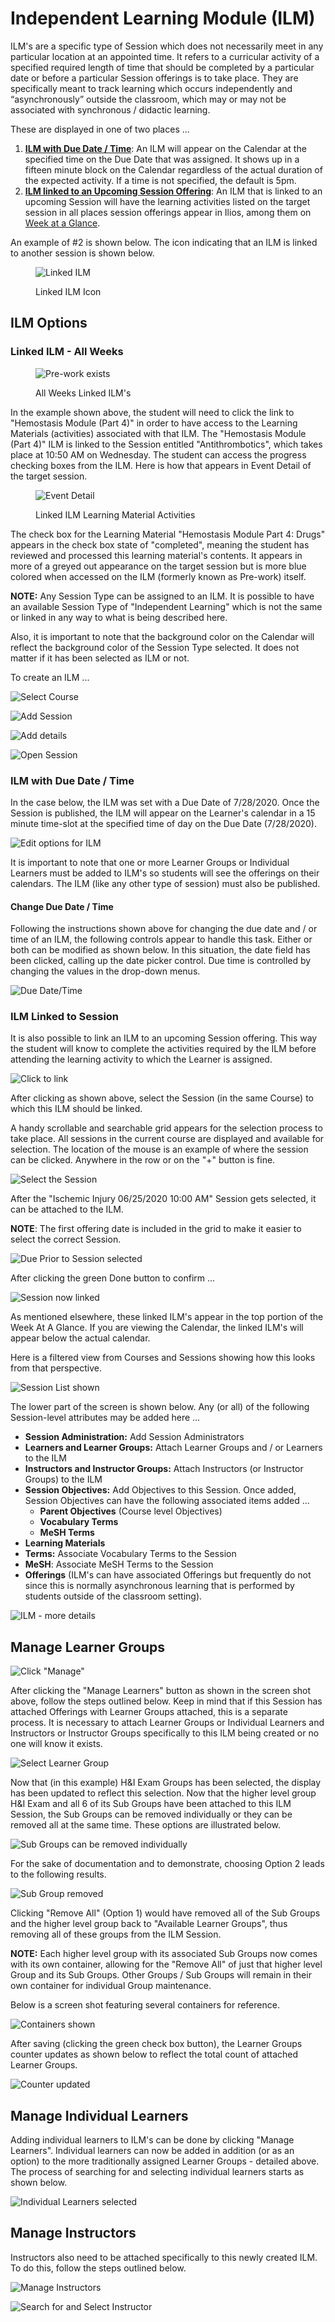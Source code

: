 # Independent Learning Module (ILM)

ILM's are a specific type of Session which does not necessarily meet in any particular location at an appointed time. It refers to a curricular activity of a specified required length of time that should be completed by a particular date or before a particular Session offerings is to take place. They are specifically meant to track learning which occurs independently and “asynchronously” outside the classroom, which may or may not be associated with synchronous / didactic learning.

These are displayed in one of two places ...

1. [**ILM with Due Date / Time**](https://iliosproject.gitbook.io/ilios-user-guide/courses-and-sessions/sessions/independent-learning-module-ilm#ilm-with-due-date-time): An ILM will appear on the Calendar at the specified time on the Due Date that was assigned. It shows up in a fifteen minute block on the Calendar regardless of the actual duration of the expected activity. If a time is not specified, the default is 5pm.
2. [**ILM linked to an Upcoming Session Offering**](https://iliosproject.gitbook.io/ilios-user-guide/courses-and-sessions/sessions/independent-learning-module-ilm#ilm-linked-to-session): An ILM that is linked to an upcoming Session will have the learning activities listed on the target session in all places session offerings appear in Ilios, among them on [Week at a Glance](https://iliosproject.gitbook.io/ilios-user-guide/dashboard/week-at-a-glance).

An example of #2 is shown below. The icon indicating that an ILM is linked to another session is shown below.

<figure>
    <img src="../../images/ilm/linked_ILM_Icon.png" alt="Linked ILM">
    <figcaption>
      <p>Linked ILM Icon</p>
    </figcaption>
</figure>

## ILM Options

### Linked ILM - All Weeks

<figure>
  <img src="../../images/ilm/showing_pre_work.png" alt="Pre-work exists">
  <figcaption>
    <p>All Weeks Linked ILM's</p>
  </figcaption>
</figure>

In the example shown above, the student will need to click the link to "Hemostasis Module (Part 4)" in order to have access to the Learning Materials (activities) associated with that ILM. The "Hemostasis Module (Part 4)" ILM is linked to the Session entitled "Antithrombotics", which takes place at 10:50 AM on Wednesday. The student can access the progress checking boxes from the ILM. Here is how that appears in Event Detail of the target session.

<figure>
  <img src="../../images/ilm/linked_ILMs.png" alt="Event Detail">
    <figcaption>
    <p>Linked ILM Learning Material Activities</p>
  </figcaption>
</figure>

The check box for the Learning Material "Hemostasis Module Part 4: Drugs" appears in the check box state of "completed", meaning the student has reviewed and processed this learning material's contents. It appears in more of a greyed out appearance on the target session but is more blue colored when accessed on the ILM (formerly known as Pre-work) itself.

**NOTE:** Any Session Type can be assigned to an ILM. It is possible to have an available Session Type of "Independent Learning" which is not the same or linked in any way to what is being described here.

Also, it is important to note that the background color on the Calendar will reflect the background color of the Session Type selected. It does not matter if it has been selected as ILM or not.

To create an ILM ...

![Select Course](../../images/ilm/find_course.png)

![Add Session](../../images/ilm/add_session.png)

![Add details](../../images/ilm/add_session_details.png)

![Open Session](../../images/ilm/open_session.png)

### ILM with Due Date / Time

In the case below, the ILM was set with a Due Date of 7/28/2020. Once the Session is published, the ILM will appear on the Learner's calendar in a 15 minute time-slot at the specified time of day on the Due Date (7/28/2020).

![Edit options for ILM](../../images/ilm/edit_options.png)

It is important to note that one or more Learner Groups or Individual Learners must be added to ILM's so students will see the offerings on their calendars. The ILM (like any other type of session) must also be published.

#### Change Due Date / Time

Following the instructions shown above for changing the due date and / or time of an ILM, the following controls appear to handle this task. Either or both can be modified as shown below. In this situation, the date field has been clicked, calling up the date picker control. Due time is controlled by changing the values in the drop-down menus.

![Due Date/Time](../../images/ilm/due_dt_time.png)

### ILM Linked to Session

It is also possible to link an ILM to an upcoming Session offering. This way the student will know to complete the activities required by the ILM before attending the learning activity to which the Learner is assigned.

![Click to link](../../images/ilm/ilm_screen1.png)

After clicking as shown above, select the Session (in the same Course) to which this ILM should be linked.

A handy scrollable and searchable grid appears for the selection process to take place. All sessions in the current course are displayed and available for selection. The location of the mouse is an example of where the session can be clicked. Anywhere in the row or on the "+" button is fine.

![Select the Session](../../images/ilm/ilm_screen2.png)

After the "Ischemic Injury 06/25/2020 10:00 AM" Session gets selected, it can be attached to the ILM.

**NOTE**: The first offering date is included in the grid to make it easier to select the correct Session.

![Due Prior to Session selected](../../images/ilm/ilm_screen3.png)

After clicking the green Done button to confirm ...

![Session now linked](../../images/ilm/ilm_screen4.png)

As mentioned elsewhere, these linked ILM's appear in the top portion of the Week At A Glance. If you are viewing the Calendar, the linked ILM's will appear below the actual calendar.

Here is a filtered view from Courses and Sessions showing how this looks from that perspective.

![Session List shown](../../images/ilm/ilm_screen5.png)

The lower part of the screen is shown below. Any (or all) of the following Session-level attributes may be added here ...

* **Session Administration:** Add Session Administrators
* **Learners and Learner Groups:** Attach Learner Groups and / or Learners to the ILM
* **Instructors and Instructor Groups:** Attach Instructors (or Instructor Groups) to the ILM
* **Session Objectives:** Add Objectives to this Session. Once added, Session Objectives can have the following associated items added ...
  * **Parent Objectives** (Course level Objectives)
  * **Vocabulary Terms**&#x20;
  * **MeSH Terms**
* **Learning Materials**
* **Terms:** Associate Vocabulary Terms to the Session
* **MeSH**: Associate MeSH Terms to the Session
* **Offerings** (ILM's can have associated Offerings but frequently do not since this is normally asynchronous learning that is performed by students outside of the classroom setting).

![ILM - more details](../../images/ilm/ilm_screen6.png)

## Manage Learner Groups

![Click "Manage"](../../images/ilm/manage_learners.png)

After clicking the "Manage Learners" button as shown in the screen shot above, follow the steps outlined below. Keep in mind that if this Session has attached Offerings with Learner Groups attached, this is a separate process. It is necessary to attach Learner Groups or Individual Learners and Instructors or Instructor Groups specifically to this ILM being created or no one will know it exists.

![Select Learner Group](../../images/ilm/select_lg.png)

Now that (in this example) H\&I Exam Groups has been selected, the display has been updated to reflect this selection. Now that the higher level group H\&I Exam and all 6 of its Sub Groups have been attached to this ILM Session, the Sub Groups can be removed individually or they can be removed all at the same time. These options are illustrated below.

![Sub Groups can be removed individually](../../images/ilm/indiv_sub_removal.png)

For the sake of documentation and to demonstrate, choosing Option 2 leads to the following results.

![Sub Group removed](../../images/ilm/sub_removed.png)

Clicking "Remove All" (Option 1) would have removed all of the Sub Groups and the higher level group back to "Available Learner Groups", thus removing all of these groups from the ILM Session.

**NOTE:** Each higher level group with its associated Sub Groups now comes with its own container, allowing for the "Remove All" of just that higher level Group and its Sub Groups. Other Groups / Sub Groups will remain in their own container for individual Group maintenance.

Below is a screen shot featuring several containers for reference.

![Containers shown](../../images/ilm/containers_shown.png)

After saving (clicking the green check box button), the Learner Groups counter updates as shown below to reflect the total count of attached Learner Groups.

![Counter updated](../../images/ilm/counter_updated.png)

## Manage Individual Learners

Adding individual learners to ILM's can be done by clicking "Manage Learners". Individual learners can now be added in addition (or as an option) to the more traditionally assigned Learner Groups - detailed above. The process of searching for and selecting individual learners starts as shown below.

![Individual Learners selected](../../images/ilm/indiv_learners_selected.png)

## Manage Instructors

Instructors also need to be attached specifically to this newly created ILM. To do this, follow the steps outlined below.

![Manage Instructors](../../images/ilm/manage_instructors.png)

![Search for and Select Instructor](../../images/ilm/select_instructor.png)
